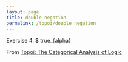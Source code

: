 ```yaml
---
layout: page
title: double negation
permalink: /topoi/double_negation
---
```

Exercise 4. $ true_{alpha}


From [Topoi: The Categorical Analysis of Logic](https://mathgloss.github.io/MathGloss/topoi.html)